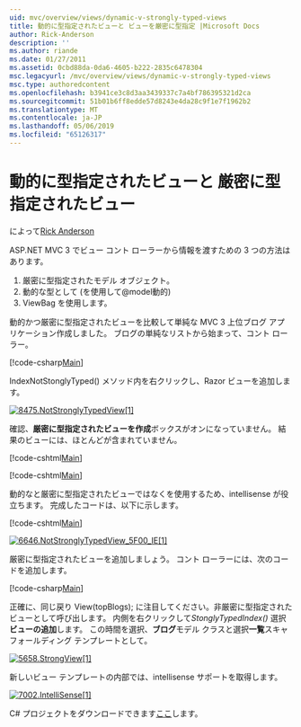 ```yaml
---
uid: mvc/overview/views/dynamic-v-strongly-typed-views
title: 動的に型指定されたビューと ビューを厳密に型指定 |Microsoft Docs
author: Rick-Anderson
description: ''
ms.author: riande
ms.date: 01/27/2011
ms.assetid: 0cbd88da-0da6-4605-b222-2835c6478304
msc.legacyurl: /mvc/overview/views/dynamic-v-strongly-typed-views
msc.type: authoredcontent
ms.openlocfilehash: b3941ce3c8d3aa3439337c7a4bf786395321d2ca
ms.sourcegitcommit: 51b01b6ff8edde57d8243e4da28c9f1e7f1962b2
ms.translationtype: MT
ms.contentlocale: ja-JP
ms.lasthandoff: 05/06/2019
ms.locfileid: "65126317"
---
```

# <a name="dynamic-v-strongly-typed-views"></a>動的に型指定されたビューと 厳密に型指定されたビュー

によって[Rick Anderson]((https://twitter.com/RickAndMSFT))

ASP.NET MVC 3 でビュー コント ローラーから情報を渡すための 3 つの方法はあります。

1. 厳密に型指定されたモデル オブジェクト。
2. 動的な型として (を使用して@model動的)
3. ViewBag を使用します。

動的かつ厳密に型指定されたビューを比較して単純な MVC 3 上位ブログ アプリケーション作成しました。 ブログの単純なリストから始まって、コント ローラー。

[!code-csharp[Main](dynamic-v-strongly-typed-views/samples/sample1.cs)]

IndexNotStonglyTyped() メソッド内を右クリックし、Razor ビューを追加します。

[![8475.NotStronglyTypedView[1]](dynamic-v-strongly-typed-views/_static/image2.png)](dynamic-v-strongly-typed-views/_static/image1.png)

確認、**厳密に型指定されたビューを作成**ボックスがオンになっていません。 結果のビューには、ほとんどが含まれていません。

[!code-cshtml[Main](dynamic-v-strongly-typed-views/samples/sample2.cshtml)]

[!code-cshtml[Main](dynamic-v-strongly-typed-views/samples/sample3.cshtml)]

動的なと厳密に型指定されたビューではなくを使用するため、intellisense が役立ちます。 完成したコードは、以下に示します。

[!code-cshtml[Main](dynamic-v-strongly-typed-views/samples/sample4.cshtml)]

[![6646.NotStronglyTypedView_5F00_IE[1]](dynamic-v-strongly-typed-views/_static/image4.png)](dynamic-v-strongly-typed-views/_static/image3.png)

厳密に型指定されたビューを追加しましょう。 コント ローラーには、次のコードを追加します。

[!code-csharp[Main](dynamic-v-strongly-typed-views/samples/sample5.cs)]

正確に、同じ戻り View(topBlogs); に注目してください。非厳密に型指定されたビューとして呼び出します。 内側を右クリックして*StonglyTypedIndex()* 選択**ビューの追加**します。 この時間を選択、**ブログ**モデル クラスと選択**一覧**スキャフォールディング テンプレートとして。

[![5658.StrongView[1]](dynamic-v-strongly-typed-views/_static/image6.png)](dynamic-v-strongly-typed-views/_static/image5.png)

新しいビュー テンプレートの内部では、intellisense サポートを取得します。

[![7002.IntelliSense[1]](dynamic-v-strongly-typed-views/_static/image8.png)](dynamic-v-strongly-typed-views/_static/image7.png)

C# プロジェクトをダウンロードできます[ここ](https://blogs.msdn.com/cfs-file.ashx/__key/CommunityServer-Blogs-Components-WeblogFiles/00-00-01-11-73-SSMS/1817.Mvc3ViewDemo.zip)します。
